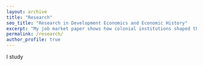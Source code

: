 ```yaml
---
layout: archive
title: "Research"
seo_title: "Research in Development Economics and Economic History"
excerpt: "My job market paper shows how colonial institutions shaped the HIV epidemic in Mozambique through their lasting impacts on marriage markets."
permalink: /research/
author_profile: true
---
```


I study
